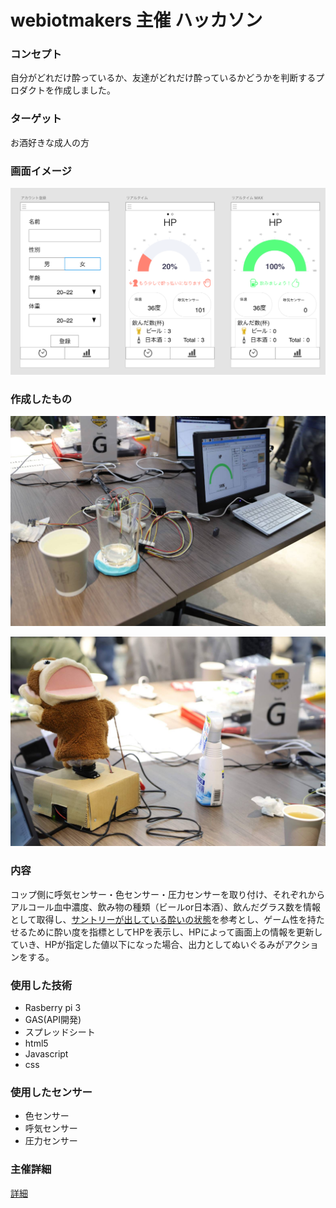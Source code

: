 # webiotmakers 主催 ハッカソン

### コンセプト

自分がどれだけ酔っているか、友達がどれだけ酔っているかどうかを判断するプロダクトを作成しました。

### ターゲット

お酒好きな成人の方

### 画面イメージ

![image](/image.png)

### 作成したもの

![image1](/iothackathon1.jpg)

![image2](/iothacathon2.jpg)



### 内容

コップ側に呼気センサー・色センサー・圧力センサーを取り付け、それぞれからアルコール血中濃度、飲み物の種類（ビールor日本酒）、飲んだグラス数を情報として取得し、[サントリーが出している酔いの状態](https://www.suntory.co.jp/arp/drunk/)を参考とし、ゲーム性を持たせるために酔い度を指標としてHPを表示し、HPによって画面上の情報を更新していき、HPが指定した値以下になった場合、出力としてぬいぐるみがアクションをする。

### 使用した技術

- Rasberry pi 3
- GAS(API開発)
- スプレッドシート
- html5
- Javascript
- css

### 使用したセンサー

- 色センサー
- 呼気センサー
- 圧力センサー

### 主催詳細

[詳細](https://webiotmakers.connpass.com/event/110708/)

